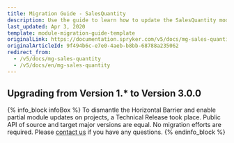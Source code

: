 ```yaml
---
title: Migration Guide - SalesQuantity
description: Use the guide to learn how to update the SalesQuantity module.
last_updated: Apr 3, 2020
template: module-migration-guide-template
originalLink: https://documentation.spryker.com/v5/docs/mg-sales-quantity
originalArticleId: 9f494b6c-e7e0-4aeb-b8bb-68788a235062
redirect_from:
  - /v5/docs/mg-sales-quantity
  - /v5/docs/en/mg-sales-quantity
---
```


## Upgrading from Version 1.* to Version 3.0.0

{% info_block infoBox %}
To dismantle the Horizontal Barrier and enable partial module updates on projects, a Technical Release took place. Public API of source and target major versions are equal. No migration efforts are required. Please [contact us](https://spryker.com/en/support/) if you have any questions.
{% endinfo_block %}

